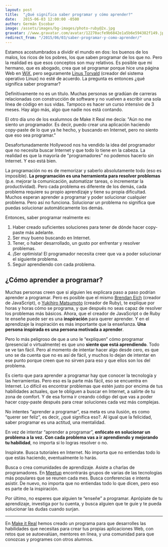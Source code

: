 ```yaml
---
layout: post
title:  "¿Qué significa saber programar y cómo aprender?"
date:   2015-06-03 12:00:00 -0500
author: Germán Escobar
image: /assets/images/bg-images/photo-ruby@2x.jpg
gravatar: //www.gravatar.com/avatar/12270acfe9b6842e1a5b6e594382f149.jpg?s=80
redirect_from: "/2015/06/03/saber-programar-y-como-aprender/"
---
```


Estamos acostumbrados a dividir el mundo en dos: los buenos de los malos, los ricos de los pobres, los que saben programar de los que no. Pero la realidad es que esos conceptos son muy relativos.<!-- more --> Es posible que mi hermano, que es abogado, crea que sé programar porque hice una página Web en <a href="http://www.wix.com/" target="_blank">WiX</a>, pero seguramente <a href="http://en.wikipedia.org/wiki/Linus_Torvalds" target="_blank">Linus Torvald</a> (creador del sistema operativo Linux) no esté de acuerdo. La pregunta es entonces ¿qué significa saber programar?

Definitivamente no es un título. Muchas personas se gradúan de carreras relacionadas con construcción de software y no vuelven a escribir una sola línea de código en sus vidas. Tampoco es hacer un curso intensivo de 3 meses. Hay algo más, algo que nadie nos está contando.

El otro día uno de los exalumnos de Make it Real me decía: "Aún no me siento un programador. Es decir, puedo crear una aplicación haciendo copy-paste de lo que ya he hecho, y buscando en Internet, pero no siento que eso sea programar."

Desafortunadamente Hollywood nos ha vendido la idea del programador que no necesita buscar Internet y que todo lo tiene en la cabeza. La realidad es que la mayoría de "programadores" no podemos hacerlo sin Internet. Y eso está bien.

La programación no es de memorizar y saberlo absolutamente todo (eso es imposible). **La programación es una herramienta para resolver problemas** (p.e. mejorar la comunicación, automatizar tareas, o incrementar la productividad). Pero cada problema es diferente de los demás, cada problema requiere su propio aprendizaje y tiene su propia dificultad. Muchos esperan aprender a programar y poder solucionar cualquier problema. Pero así no funciona. Solucionar un problema no significa que puedas solucionar automáticamente los demás.

Entonces, saber programar realmente es:

1. Haber creado suficientes soluciones para tener de dónde hacer copy-paste más adelante.
2. Ser muy bueno buscando en Internet.
3. Tener, o haber desarrollado, un gusto por enfrentar y resolver problemas.
4. ¡Ser optimista! El programador necesita creer que va a poder solucionar el siguiente problema.
5. Seguir aprendiendo con cada problema.

## ¿Cómo aprender a programar?

Muchas personas creen que si alguien les explicara paso a paso podrían aprender a programar. Pero es posible que el mismo <a href="http://en.wikipedia.org/wiki/Brendan_Eich" target="_blank">Brendan Eich</a> (creador de JavaScript), o <a href="http://en.wikipedia.org/wiki/Yukihiro_Matsumoto" target="_blank">Yukihiro Matsumoto</a> (creador de Ruby), te explique por horas y horas cómo se programa, y que después no seas capaz de resolver los problemas más básicos. Ahora, que el creador de JavaScript o de Ruby te enseñe puede ser es una **inspiración** para querer aprender. Y en el aprendizaje la inspiración es más importante que la enseñanza. **Una persona inspirada es una persona motivada a aprender**.

Pero lo más peligroso de que a uno le “expliquen” cómo programar (presencial o virtualmente) es que uno **siente que está aprendiendo**. Todo se ve tan fácil. Pero al momento de intentar hacer algo desde cero, es que uno se da cuenta que no es así de fácil, y muchos lo dejan de intentar en ese punto porque creen que no sirven para eso y que ellos son los del problema.

Es cierto que para aprender a programar hay que conocer la tecnología y las herramientas. Pero eso es la parte más fácil, eso se encuentra en Internet. Lo difícil es encontrar problemas que estén justo por encima de tus habilidades actuales, que te obliguen a buscar en Internet, a salirte de tu zona de comfort. Y de esa forma ir creando código del que vas a poder hacer copy-paste después para crear soluciones cada vez más complejas.

No intentes “aprender a programar“, esa meta es una ilusión, es como “querer ser feliz“, es decir, ¿qué significa eso?. Al igual que la felicidad, saber programar es una actitud, una mentalidad.

En vez de intentar “aprender a programar”, **enfócate en solucionar un problema a la vez. Con cada problema vas a ir aprendiendo y mejorando tu habilidad**, no importa si lo logras resolver o no.

Inspírate. Busca tutoriales en Internet. No importa que no entiendas todo lo que estás haciendo, eventualmente lo harás.

Busca o crea comunidades de aprendizaje. Asiste a charlas de  programadores. En <a href="http://meetup.com/" target="_blank">Meetup</a> encontrarás grupos de varias de las tecnologías más populares que se reunen cada mes. Busca conferencias e intenta asistir. De nuevo, no importa que no entiendas todo lo que dicen, pero eso es parte de la inspiración.

Por último, no esperes que alguien te “enseñe” a programar. Aprópiate de tu aprendizaje, investiga por tu cuenta, y busca alguien que te guíe y te pueda solucionar las dudas cuando surjan.

---

En [Make it Real](http://makeitreal.camp/) hemos creado un programa para que desarrolles las habilidades que necesitas para crear tus propias aplicaciones Web, con retos que se autoevalúan, mentores en línea, y una comunidad para que conozcas y programes con otros alumnos.
